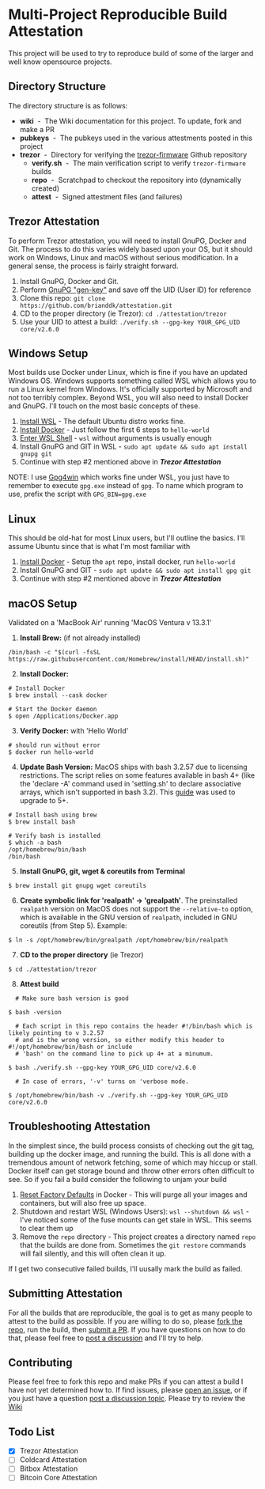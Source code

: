 # Multi-Project Reproducible Build Attestation

This project will be used to try to reproduce build of some of the larger and well know opensource projects.  

## Directory Structure

The directory structure is as follows:

* **wiki** &nbsp;-&nbsp; The Wiki documentation for this project.  To update, fork and make a PR
* **pubkeys** &nbsp;-&nbsp; The pubkeys used in the various attestments posted in this project
* **trezor** &nbsp;-&nbsp; Directory for verifying the [trezor-firmware](https://github.com/trezor/trezor-firmware) Github repository
  * **verify.sh** &nbsp;-&nbsp; The main verification script to verify `trezor-firmware` builds
  * **repo** &nbsp;-&nbsp; Scratchpad to checkout the repository into (dynamically created)
  * **attest** &nbsp;-&nbsp; Signed attestment files (and failures)

## Trezor Attestation

To perform Trezor attestation, you will need to install GnuPG, Docker and Git. 
The process to do this varies widely based upon your OS, but it should work on
Windows, Linux and macOS without serious modification.  In a general sense, the process is
fairly straight forward.

1. Install GnuPG, Docker and Git.
2. Perform [GnuPG "gen-key"](https://www.gnupg.org/gph/en/manual/c14.html) and save off the UID (User ID) for reference
2. Clone this repo: `git clone https://github.com/brianddk/attestation.git`
3. CD to the proper directory (ie Trezor): `cd ./attestation/trezor`
4. Use your UID to attest a build: `./verify.sh --gpg-key YOUR_GPG_UID core/v2.6.0`

## Windows Setup

Most builds use Docker under Linux, which is fine if you have an updated Windows OS.
Windows supports something called WSL which allows you to run a Linux kernel from Windows.
It's officially supported by Microsoft and not too terribly complex.  Beyond WSL, you will 
also need to install Docker and GnuPG.  I'll touch on the most basic concepts of these.

1. [Install WSL](https://learn.microsoft.com/en-us/windows/wsl/install) - The default Ubuntu distro works fine.
2. [Install Docker](https://learn.microsoft.com/en-us/windows/wsl/tutorials/wsl-containers#install-docker-desktop) - Just follow the first 6 steps to `hello-world`
2. [Enter WSL Shell](https://learn.microsoft.com/en-us/windows/wsl/basic-commands#run-a-specific-linux-distribution-from-powershell-or-cmd) - `wsl` without arguments is usually enough
3. Install GnuPG and GIT in WSL - `sudo apt update && sudo apt install gnupg git`
4. Continue with step \#2 mentioned above in ***Trezor Attestation***

NOTE: I use [Gpg4win](https://www.gpg4win.org/) which works fine under WSL, you just have to remember to execute `gpg.exe` instead of `gpg`.
To name which program to use, prefix the script with `GPG_BIN=gpg.exe`

## Linux

This should be old-hat for most Linux users, but I'll outline the basics.  I'll assume Ubuntu since that is what I'm most familiar with

1. [Install Docker](https://docs.docker.com/engine/install/ubuntu/) - Setup the `apt` repo, install docker, run `hello-world`
2. Install GnuPG and GIT - `sudo apt update && sudo apt install gpg git`
4. Continue with step \#2 mentioned above in ***Trezor Attestation***

## macOS Setup

Validated on a 'MacBook Air' running 'MacOS Ventura v 13.3.1'

1. **Install Brew:** (if not already installed)
  ```
  /bin/bash -c "$(curl -fsSL https://raw.githubusercontent.com/Homebrew/install/HEAD/install.sh)"
  ```
2. **Install Docker:**
  ```
  # Install Docker
  $ brew install --cask docker
  
  # Start the Docker daemon
  $ open /Applications/Docker.app
  ```
3. **Verify Docker:** with 'Hello World'
  ```
  # should run without error
  $ docker run hello-world
  ```
4. **Update Bash Version:**  MacOS ships with bash 3.2.57 due to licensing restrictions. The script relies on some features available in bash 4+ (like the 'declare -A' command used in 'setting.sh' to declare associative arrays, which isn't supported in bash 3.2). This [guide](https://itnext.io/upgrading-bash-on-macos-7138bd1066ba) was used to upgrade to 5+.
  ```
  # Install bash using brew
  $ brew install bash
  
  # Verify bash is installed
  $ which -a bash
  /opt/homebrew/bin/bash
  /bin/bash
  ```
5. **Install GnuPG, git, wget & coreutils from Terminal** 
  ```
  $ brew install git gnupg wget coreutils
  ```
6. **Create symbolic link for 'realpath' -> 'grealpath'**.  The preinstalled `realpath` version on MacOS does not support the `--relative-to` option, which is available in the GNU version of `realpath`, included in GNU coreutils (from Step 5). Example:
  ```
  $ ln -s /opt/homebrew/bin/grealpath /opt/homebrew/bin/realpath
  ```
7. **CD to the proper directory** (ie Trezor)
```
$ cd ./attestation/trezor
```
8. **Attest build** 
```
  # Make sure bash version is good

$ bash -version

  # Each script in this repo contains the header #!/bin/bash which is likely pointing to v 3.2.57 
  # and is the wrong version, so either modify this header to #!/opt/homebrew/bin/bash or include 
  # 'bash' on the command line to pick up 4+ at a minumum.

$ bash ./verify.sh --gpg-key YOUR_GPG_UID core/v2.6.0

  # In case of errors, '-v' turns on 'verbose mode.

$ /opt/homebrew/bin/bash -v ./verify.sh --gpg-key YOUR_GPG_UID core/v2.6.0
```

## Troubleshooting Attestation

In the simplest since, the build process consists of checking out the git tag, building up the docker image, and running the build.  This is all done with a tremendous amount of network fetching, some of which may hiccup or stall.  Docker itself can get storage bound and throw other errors often difficult to see.  So if you fail a build consider the following to unjam your build

1. [Reset Factory Defaults](https://www.kindacode.com/article/how-to-reset-docker-desktop/) in Docker - This will purge all your images and containers, but will also free up space.
2. Shutdown and restart WSL (Windows Users): `wsl --shutdown && wsl` - I've noticed some of the fuse mounts can get stale in WSL.  This seems to clear them up
3. Remove the `repo` directory - This project creates a directory named `repo` that the builds are done from.  Sometimes the `git restore` commands will fail silently, and this will often clean it up.

If I get two consecutive failed builds, I'll uusally mark the build as failed. 

## Submitting Attestation

For all the builds that are reproducible, the goal is to get as many people to attest
to the build as possible.  If you are willing to do so, please [fork the repo](https://github.com/brianddk/attestation/fork),
run the build, then [submit a PR](https://docs.github.com/en/pull-requests/collaborating-with-pull-requests/proposing-changes-to-your-work-with-pull-requests/creating-a-pull-request).
If you have questions on how to do that, please feel free to [post a discussion](https://github.com/brianddk/attestation/discussions)
and I'll try to help.

## Contributing

Please feel free to fork this repo and make PRs if you can attest a build I have
not yet determined how to.  If find issues, please [open an issue](https://github.com/brianddk/attestation/issues/new/choose),
or if you just have a question [post a discussion topic](https://github.com/brianddk/attestation/discussions).  Please try
to review the [Wiki](https://github.com/brianddk/attestation/wiki)

## Todo List

- [x] Trezor Attestation
- [ ] Coldcard Attestation
- [ ] Bitbox Attestation
- [ ] Bitcoin Core Attestation
